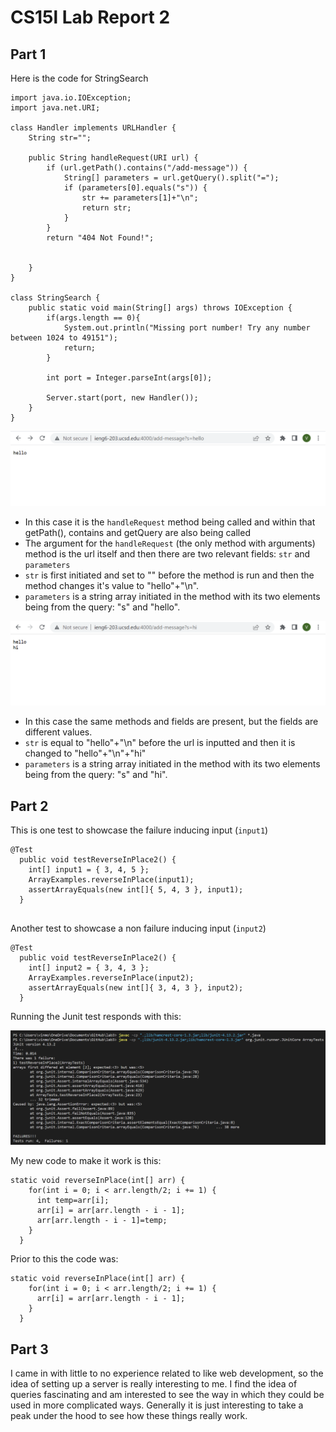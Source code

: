 # CS15l Lab Report 2
## Part 1

Here is the code for StringSearch

```
import java.io.IOException;
import java.net.URI;

class Handler implements URLHandler {
    String str="";

    public String handleRequest(URI url) {
        if (url.getPath().contains("/add-message")) {
            String[] parameters = url.getQuery().split("=");
            if (parameters[0].equals("s")) {
                str += parameters[1]+"\n";
                return str;
            }
        }
        return "404 Not Found!";
        
        
    }
}

class StringSearch {
    public static void main(String[] args) throws IOException {
        if(args.length == 0){
            System.out.println("Missing port number! Try any number between 1024 to 49151");
            return;
        }

        int port = Integer.parseInt(args[0]);

        Server.start(port, new Handler());
    }
}
```

![Image](labreport2_1.png)

- In this case it is the `handleRequest` method being called and within that getPath(), contains and getQuery are also being called
- The argument for the `handleRequest` (the only method with arguments) method is the url itself and then there are two relevant fields: `str` and `parameters`
- `str` is first initiated and set to "" before the method is run and then the method changes it's value to "hello"+"\n".
- `parameters` is a string array initiated in the method with its two elements being from the query: "s" and "hello". 

![Image](labreport2_2.png)

- In this case the same methods and fields are present, but the fields are different values.
- `str` is equal to "hello"+"\n" before the url is inputted and then it is changed to "hello"+"\n"+"hi"
- `parameters` is a string array initiated in the method with its two elements being from the query: "s" and "hi".

## Part 2

This is one test to showcase the failure inducing input (`input1`)
```
@Test  
  public void testReverseInPlace2() {
    int[] input1 = { 3, 4, 5 };
    ArrayExamples.reverseInPlace(input1);
    assertArrayEquals(new int[]{ 5, 4, 3 }, input1);
  }
  
```

Another test to showcase a non failure inducing input (`input2`)
```
@Test  
  public void testReverseInPlace2() {
    int[] input2 = { 3, 4, 3 };
    ArrayExamples.reverseInPlace(input2);
    assertArrayEquals(new int[]{ 3, 4, 3 }, input2);
  }
```

Running the Junit test responds with this:

![Image](labreport2_3.png)


My new code to make it work is this:

```
static void reverseInPlace(int[] arr) {
    for(int i = 0; i < arr.length/2; i += 1) {
      int temp=arr[i];
      arr[i] = arr[arr.length - i - 1];
      arr[arr.length - i - 1]=temp;
    }
  }
```
Prior to this the code was:

```
static void reverseInPlace(int[] arr) {
    for(int i = 0; i < arr.length/2; i += 1) {
      arr[i] = arr[arr.length - i - 1];
    }
  }
```

## Part 3
I came in with little to no experience related to like web development, so the idea of setting up a server is really interesting to me. I find the idea of queries fascinating and am interested to see the way in which they could be used in more complicated ways. Generally it is just interesting to take a peak under the hood to see how these things really work.

